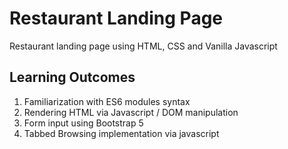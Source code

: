 # Restaurant Landing Page
Restaurant landing page using HTML, CSS and Vanilla Javascript

## Learning Outcomes
1. Familiarization with ES6 modules syntax
2. Rendering HTML via Javascript / DOM manipulation
3. Form input using Bootstrap 5
4. Tabbed Browsing implementation via javascript
